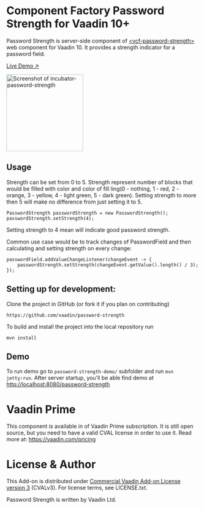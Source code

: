 # Component Factory Password Strength for Vaadin 10+

Password Strength is server-side component of [&lt;vcf-password-strength&gt;](https://github.com/vaadin-component-factory/vcf-password-strength) web component for Vaadin 10. 
It provides a strength indicator for a password field. 

[Live Demo ↗](https://incubator.app.fi/password-strength-demo/password-strength)

[<img src="https://raw.githubusercontent.com/vaadin/incubator-password-strength/master/screenshot.gif" width="200" alt="Screenshot of incubator-password-strength">](https://vaadin.com/directory/component/vaadin-component-factoryvcf-password-strength)

## Usage

Strength can be set from 0 to 5. Strength represent number of blocks that would be filled with color and color of fill
ling(0 - nothing, 1 - red, 2 - orange, 3 - yellow, 4 - light green, 5 - dark green). Setting strength to more then 5 will make no difference from just setting it to 5.

```
PasswordStrength passwordStrength = new PasswordStrength();
passwordStrength.setStrength(4);
```
Setting strength to 4 mean will indicate good password strength. 

Common use case would be to track changes of PasswordField and then calculating and setting strength on every change: 
```
passwordField.addValueChangeListener(changeEvent -> {
    passwordStrength.setStrength(changeEvent.getValue().length() / 3);
});
```  


## Setting up for development:

Clone the project in GitHub (or fork it if you plan on contributing)

```
https://github.com/vaadin/password-strength
```

To build and install the project into the local repository run 

```mvn install ```


## Demo
To run demo go to `password-strength-demo/` subfolder and run `mvn jetty:run`.
After server startup, you'll be able find demo at [http://localhost:8080/password-strength](http://localhost:8080/password-strength)


# Vaadin Prime
This component is available in of Vaadin Prime subscription. It is still open source, but you need to have a valid CVAL license in order to use it. Read more at: https://vaadin.com/pricing

# License & Author

This Add-on is distributed under [Commercial Vaadin Add-on License version 3](http://vaadin.com/license/cval-3) (CVALv3). For license terms, see LICENSE.txt.

Password Strength is written by Vaadin Ltd.

